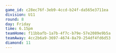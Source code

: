 ```yaml
---
game_id: c28ec76f-3eb9-4ccd-b24f-da565e3711ea
division: U11
round: 8
day: Friday
time: 6.15pm
teamHome: f11bbafb-1a7b-4f7c-b79e-57e2089e9b5a
teamAway: 4cc2b6a9-3697-4674-8a79-254df4fd6d53
diamond: 11
---
```

